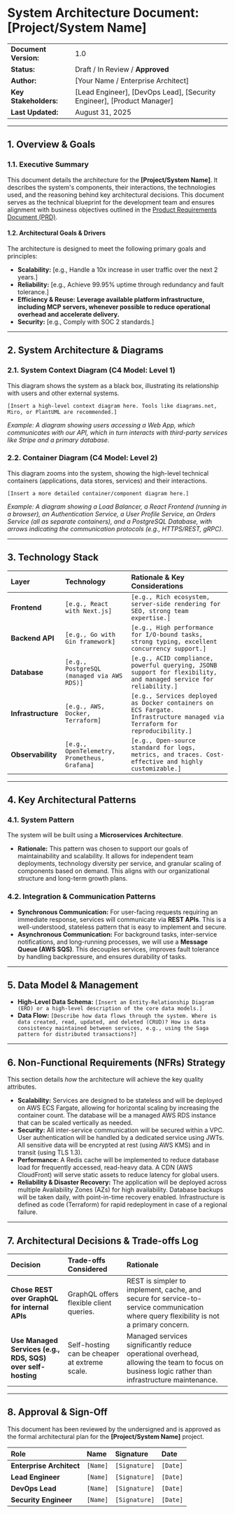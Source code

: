 # System Architecture Document: [Project/System Name]

| | |
| :--- | :--- |
| **Document Version:** | 1.0 |
| **Status:** | Draft / In Review / **Approved** |
| **Author:** | [Your Name / Enterprise Architect] |
| **Key Stakeholders:** | [Lead Engineer], [DevOps Lead], [Security Engineer], [Product Manager] |
| **Last Updated:** | August 31, 2025 |

---

## 1. Overview & Goals

### 1.1. Executive Summary
This document details the architecture for the **[Project/System Name]**. It describes the system's components, their interactions, the technologies used, and the reasoning behind key architectural decisions. This document serves as the technical blueprint for the development team and ensures alignment with business objectives outlined in the [Product Requirements Document (PRD)](./PRD.md).

#### 1.2. Architectural Goals & Drivers
The architecture is designed to meet the following primary goals and principles:
-   **Scalability:** [e.g., Handle a 10x increase in user traffic over the next 2 years.]
-   **Reliability:** [e.g., Achieve 99.95% uptime through redundancy and fault tolerance.]
-   **Efficiency & Reuse:** **Leverage available platform infrastructure, including MCP servers, whenever possible to reduce operational overhead and accelerate delivery.**
-   **Security:** [e.g., Comply with SOC 2 standards.]

---

## 2. System Architecture & Diagrams

### 2.1. System Context Diagram (C4 Model: Level 1)
This diagram shows the system as a black box, illustrating its relationship with users and other external systems.

`[Insert a high-level context diagram here. Tools like diagrams.net, Miro, or PlantUML are recommended.]`

*Example: A diagram showing users accessing a Web App, which communicates with our API, which in turn interacts with third-party services like Stripe and a primary database.*

### 2.2. Container Diagram (C4 Model: Level 2)
This diagram zooms into the system, showing the high-level technical containers (applications, data stores, services) and their interactions.

`[Insert a more detailed container/component diagram here.]`

*Example: A diagram showing a Load Balancer, a React Frontend (running in a browser), an Authentication Service, a User Profile Service, an Orders Service (all as separate containers), and a PostgreSQL Database, with arrows indicating the communication protocols (e.g., HTTPS/REST, gRPC).*

---

## 3. Technology Stack

| Layer | Technology | Rationale & Key Considerations |
| :--- | :--- | :--- |
| **Frontend** | `[e.g., React with Next.js]` | `[e.g., Rich ecosystem, server-side rendering for SEO, strong team expertise.]` |
| **Backend API** | `[e.g., Go with Gin framework]` | `[e.g., High performance for I/O-bound tasks, strong typing, excellent concurrency support.]` |
| **Database** | `[e.g., PostgreSQL (managed via AWS RDS)]` | `[e.g., ACID compliance, powerful querying, JSONB support for flexibility, and managed service for reliability.]` |
| **Infrastructure** | `[e.g., AWS, Docker, Terraform]` | `[e.g., Services deployed as Docker containers on ECS Fargate. Infrastructure managed via Terraform for reproducibility.]` |
| **Observability** | `[e.g., OpenTelemetry, Prometheus, Grafana]` | `[e.g., Open-source standard for logs, metrics, and traces. Cost-effective and highly customizable.]` |

---

## 4. Key Architectural Patterns

### 4.1. System Pattern
The system will be built using a **Microservices Architecture**.
-   **Rationale:** This pattern was chosen to support our goals of maintainability and scalability. It allows for independent team deployments, technology diversity per service, and granular scaling of components based on demand. This aligns with our organizational structure and long-term growth plans.

### 4.2. Integration & Communication Patterns
-   **Synchronous Communication:** For user-facing requests requiring an immediate response, services will communicate via **REST APIs**. This is a well-understood, stateless pattern that is easy to implement and secure.
-   **Asynchronous Communication:** For background tasks, inter-service notifications, and long-running processes, we will use a **Message Queue (AWS SQS)**. This decouples services, improves fault tolerance by handling backpressure, and ensures durability of tasks.

---

## 5. Data Model & Management

-   **High-Level Data Schema:** `[Insert an Entity-Relationship Diagram (ERD) or a high-level description of the core data models.]`
-   **Data Flow:** `[Describe how data flows through the system. Where is data created, read, updated, and deleted (CRUD)? How is data consistency maintained between services, e.g., using the Saga pattern for distributed transactions?]`

---

## 6. Non-Functional Requirements (NFRs) Strategy

This section details *how* the architecture will achieve the key quality attributes.

-   **Scalability:** Services are designed to be stateless and will be deployed on AWS ECS Fargate, allowing for horizontal scaling by increasing the container count. The database will be a managed AWS RDS instance that can be scaled vertically as needed.
-   **Security:** All inter-service communication will be secured within a VPC. User authentication will be handled by a dedicated service using JWTs. All sensitive data will be encrypted at rest (using AWS KMS) and in transit (using TLS 1.3).
-   **Performance:** A Redis cache will be implemented to reduce database load for frequently accessed, read-heavy data. A CDN (AWS CloudFront) will serve static assets to reduce latency for global users.
-   **Reliability & Disaster Recovery:** The application will be deployed across multiple Availability Zones (AZs) for high availability. Database backups will be taken daily, with point-in-time recovery enabled. Infrastructure is defined as code (Terraform) for rapid redeployment in case of a regional failure.

---

## 7. Architectural Decisions & Trade-offs Log

| Decision | Trade-offs Considered | Rationale |
| :--- | :--- | :--- |
| **Chose REST over GraphQL for internal APIs** | GraphQL offers flexible client queries. | REST is simpler to implement, cache, and secure for service-to-service communication where query flexibility is not a primary concern. |
| **Use Managed Services (e.g., RDS, SQS) over self-hosting** | Self-hosting can be cheaper at extreme scale. | Managed services significantly reduce operational overhead, allowing the team to focus on business logic rather than infrastructure maintenance. |

---

## 8. Approval & Sign-Off

This document has been reviewed by the undersigned and is approved as the formal architectural plan for the **[Project/System Name]** project.

| Role | Name | Signature | Date |
| :--- | :--- | :--- | :--- |
| **Enterprise Architect** | `[Name]` | `[Signature]` | `[Date]` |
| **Lead Engineer** | `[Name]` | `[Signature]` | `[Date]` |
| **DevOps Lead** | `[Name]` | `[Signature]` | `[Date]` |
| **Security Engineer** | `[Name]` | `[Signature]` | `[Date]` |
